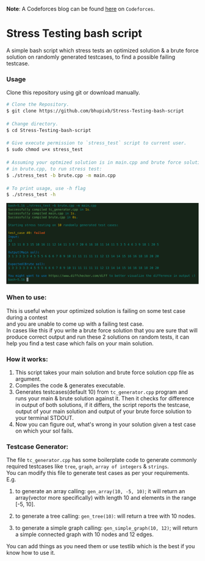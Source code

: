 **Note**: A Codeforces blog can be found [here](https://codeforces.com/blog/entry/78985) on `Codeforces`.
# Stress Testing bash script

A simple bash script which stress tests an optimized solution & a brute
force solution on randomly generated testcases, to find a possible failing testcase.<br>

### Usage
Clone this repository using git or download manually.

```bash
# Clone the Repository.
$ git clone https://github.com/bhupixb/Stress-Testing-bash-script

# Change directory.
$ cd Stress-Testing-bash-script

# Give execute permission to `stress_test` script to current user.
$ sudo chmod u+x stress_test

# Assuming your optmized solution is in main.cpp and brute force solution 
# in brute.cpp, to run stress test:
$ ./stress_test -b brute.cpp -m main.cpp

# To print usage, use -h flag
$ ./stress_test -h
```
![Usage Screenshot](example.png "Sample Usage Screenshot")

### When to use:
This is useful when your optimized solution is failing on some test case during a contest<br>
and you are unable to come up with a failing test case. <br> 
In cases like this if you write a brute force solution that you are sure that will produce
correct output and run these 2 solutions on random tests, it can help
you find a test case which fails on your main solution.

### How it works:
1. This script takes your main solution and brute force solution cpp file as argument.
2. Compiles the code & generates executable.
3. Generates testcases(default 10) from `tc_generator.cpp` program and runs your main & brute solution
   against it. Then it checks for difference in output of both solutions, if it differs, the 
   script reports the testcase, output of your main solution and output of your brute force
   solution to your terminal STDOUT.
4. Now you can figure out, what's wrong in your solution given a test case on which your sol
   fails.

### Testcase Generator:
The file `tc_generator.cpp` has some boilerplate code to generate commonly
required testcases like `tree`, `graph`, `array of integers` & `strings`. <br>
You can modify this file to generate test cases as per your requirements. E.g.
1) to generate an array calling:
    `gen_array(10, -5, 10)`;
    it will return an array(vector more specifically) with length 10 and elements in the range [-5, 10].

2) to generate a tree calling:
   `gen_tree(10)`:
   will return a tree with 10 nodes.

3) to generate a simple graph calling:
   `gen_simple_graph(10, 12)`;
   will return a simple connected graph with 10 nodes and 12 edges.

  You can add things as you need them or use testlib which is the best if you know how to use it.
